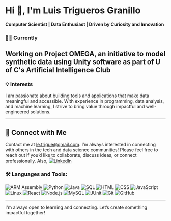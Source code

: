 # Hi 👋, I'm Luis Trigueros Granillo  
**Computer Scientist | Data Enthusiast | Driven by Curiosity and Innovation**

### 👨‍💻 Currently
Working on Project OMEGA, an initiative to model synthetic data using Unity software as part of U of C's Artificial Intelligence Club
---

### 💡 Interests
I am passionate about building tools and applications that make data meaningful and accessible. With experience in programming, data analysis, and machine learning, I strive to bring value through impactful and well-engineered solutions. 

---

## 🤝 Connect with Me
Contact me at le.trigue@gmail.com. I’m always interested in connecting with others in the tech and data science communities! Please feel free to reach out if you’d like to collaborate, discuss ideas, or connect professionally.
Also, 
[![LinkedIn](https://img.shields.io/badge/LinkedIn-0A66C2?style=for-the-badge&logo=linkedin&logoColor=white)](https://www.linkedin.com/in/luis-e-trigueros)

### 🛠️ Languages and Tools:

![ARM Assembly](https://img.shields.io/badge/ARMv8--A%20Assembly-00599C?style=for-the-badge)
![Python](https://img.shields.io/badge/Python-3776AB?style=for-the-badge&logo=python&logoColor=white)
![Java](https://img.shields.io/badge/Java-007396?style=for-the-badge&logo=java&logoColor=white)
![SQL](https://img.shields.io/badge/SQL-4479A1?style=for-the-badge&logo=mysql&logoColor=white)
![HTML](https://img.shields.io/badge/HTML-E34F26?style=for-the-badge&logo=html5&logoColor=white)
![CSS](https://img.shields.io/badge/CSS-1572B6?style=for-the-badge&logo=css3&logoColor=white)
![JavaScript](https://img.shields.io/badge/JavaScript-F7DF1E?style=for-the-badge&logo=javascript&logoColor=black)
![Linux](https://img.shields.io/badge/Linux-FCC624?style=for-the-badge&logo=linux&logoColor=black)
![React](https://img.shields.io/badge/React-20232A?style=for-the-badge&logo=react&logoColor=61DAFB)
![Node.js](https://img.shields.io/badge/Node.js-339933?style=for-the-badge&logo=nodedotjs&logoColor=white)
![MySQL](https://img.shields.io/badge/MySQL-4479A1?style=for-the-badge&logo=mysql&logoColor=white)
![JUnit](https://img.shields.io/badge/JUnit-25A162?style=for-the-badge&logo=junit5&logoColor=white)
![Git](https://img.shields.io/badge/Git-F05032?style=for-the-badge&logo=git&logoColor=white)
![GitHub](https://img.shields.io/badge/GitHub-181717?style=for-the-badge&logo=github&logoColor=white)

---

I'm always open to learning and connecting. Let’s create something impactful together!
